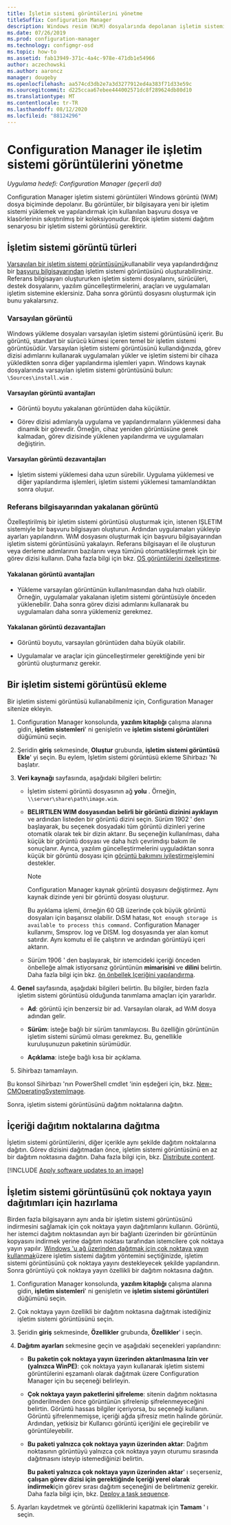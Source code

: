 ```yaml
---
title: İşletim sistemi görüntülerini yönetme
titleSuffix: Configuration Manager
description: Windows resim (WıM) dosyalarında depolanan işletim sistemi görüntülerini yönetme yöntemlerini öğrenin.
ms.date: 07/26/2019
ms.prod: configuration-manager
ms.technology: configmgr-osd
ms.topic: how-to
ms.assetid: fab13949-371c-4a4c-978e-471db1e54966
author: aczechowski
ms.author: aaroncz
manager: dougeby
ms.openlocfilehash: aa574cd3db2e7a3d3277912ed4a383f71d33e59c
ms.sourcegitcommit: d225ccaa67ebee444002571dc8f289624db80d10
ms.translationtype: MT
ms.contentlocale: tr-TR
ms.lasthandoff: 08/12/2020
ms.locfileid: "88124296"
---
```

# <a name="manage-os-images-with-configuration-manager"></a>Configuration Manager ile işletim sistemi görüntülerini yönetme

*Uygulama hedefi: Configuration Manager (geçerli dal)*

Configuration Manager işletim sistemi görüntüleri Windows görüntü (WıM) dosya biçiminde depolanır. Bu görüntüler, bir bilgisayara yeni bir işletim sistemi yüklemek ve yapılandırmak için kullanılan başvuru dosya ve klasörlerinin sıkıştırılmış bir koleksiyonudur. Birçok işletim sistemi dağıtım senaryosu bir işletim sistemi görüntüsü gerektirir.


## <a name="os-image-types"></a>İşletim sistemi görüntü türleri

[Varsayılan bir işletim sistemi görüntüsünü](#default-image)kullanabilir veya yapılandırdığınız bir [başvuru bilgisayarından](#bkmk_capture) işletim sistemi görüntüsünü oluşturabilirsiniz. Referans bilgisayarı oluştururken işletim sistemi dosyalarını, sürücüleri, destek dosyalarını, yazılım güncelleştirmelerini, araçları ve uygulamaları işletim sistemine eklersiniz. Daha sonra görüntü dosyasını oluşturmak için bunu yakalarsınız.

### <a name="default-image"></a>Varsayılan görüntü

Windows yükleme dosyaları varsayılan işletim sistemi görüntüsünü içerir. Bu görüntü, standart bir sürücü kümesi içeren temel bir işletim sistemi görüntüsüdür. Varsayılan işletim sistemi görüntüsünü kullandığınızda, görev dizisi adımlarını kullanarak uygulamaları yükler ve işletim sistemi bir cihaza yükledikten sonra diğer yapılandırma işlemleri yapın. Windows kaynak dosyalarında varsayılan işletim sistemi görüntüsünü bulun: `\Sources\install.wim` .  

#### <a name="default-image-advantages"></a>Varsayılan görüntü avantajları

- Görüntü boyutu yakalanan görüntüden daha küçüktür.  

- Görev dizisi adımlarıyla uygulama ve yapılandırmaların yüklenmesi daha dinamik bir görevdir. Örneğin, cihaz yeniden görüntüsüne gerek kalmadan, görev dizisinde yüklenen yapılandırma ve uygulamaları değiştirin.  

#### <a name="default-image-disadvantages"></a>Varsayılan görüntü dezavantajları

- İşletim sistemi yüklemesi daha uzun sürebilir. Uygulama yüklemesi ve diğer yapılandırma işlemleri, işletim sistemi yüklemesi tamamlandıktan sonra oluşur.  


### <a name="captured-image-from-a-reference-computer"></a><a name="bkmk_capture"></a>Referans bilgisayarından yakalanan görüntü

Özelleştirilmiş bir işletim sistemi görüntüsü oluşturmak için, istenen IŞLETIM sistemiyle bir başvuru bilgisayarı oluşturun. Ardından uygulamaları yükleyip ayarları yapılandırın. WıM dosyasını oluşturmak için başvuru bilgisayarından işletim sistemi görüntüsünü yakalayın. Referans bilgisayarı el ile oluşturun veya derleme adımlarının bazılarını veya tümünü otomatikleştirmek için bir görev dizisi kullanın. Daha fazla bilgi için bkz. [OS görüntülerini özelleştirme](customize-operating-system-images.md).  

#### <a name="captured-image-advantages"></a>Yakalanan görüntü avantajları

- Yükleme varsayılan görüntünün kullanılmasından daha hızlı olabilir. Örneğin, uygulamalar yakalanan işletim sistemi görüntüsüyle önceden yüklenebilir. Daha sonra görev dizisi adımlarını kullanarak bu uygulamaları daha sonra yüklemeniz gerekmez.  

#### <a name="captured-image-disadvantages"></a>Yakalanan görüntü dezavantajları

- Görüntü boyutu, varsayılan görüntüden daha büyük olabilir.  

- Uygulamalar ve araçlar için güncelleştirmeler gerektiğinde yeni bir görüntü oluşturmanız gerekir.  


## <a name="add-an-os-image"></a><a name="BKMK_AddOSImages"></a>Bir işletim sistemi görüntüsü ekleme  

Bir işletim sistemi görüntüsü kullanabilmeniz için, Configuration Manager sitenize ekleyin.

1. Configuration Manager konsolunda, **yazılım kitaplığı** çalışma alanına gidin, **işletim sistemleri**' ni genişletin ve **işletim sistemi görüntüleri** düğümünü seçin.  

2. Şeridin **giriş** sekmesinde, **Oluştur** grubunda, **işletim sistemi görüntüsü Ekle**' yi seçin. Bu eylem, Işletim sistemi görüntüsü ekleme Sihirbazı 'Nı başlatır.  

3. **Veri kaynağı** sayfasında, aşağıdaki bilgileri belirtin:

    - İşletim sistemi görüntü dosyasının ağ **yolu** . Örneğin, `\\server\share\path\image.wim`.

    - **BELIRTILEN WIM dosyasından belirli bir görüntü dizinini ayıklayın** ve ardından listeden bir görüntü dizini seçin.<!--3719699--> Sürüm 1902 ' den başlayarak, bu seçenek dosyadaki tüm görüntü dizinleri yerine otomatik olarak tek bir dizin aktarır. Bu seçeneğin kullanılması, daha küçük bir görüntü dosyası ve daha hızlı çevrimdışı bakım ile sonuçlanır. Ayrıca, yazılım güncelleştirmelerini uyguladıktan sonra küçük bir görüntü dosyası için [görüntü bakımını iyileştirme](#bkmk_resetbase)işlemini destekler.  

        > [!Note]  
        > Configuration Manager kaynak görüntü dosyasını değiştirmez. Aynı kaynak dizinde yeni bir görüntü dosyası oluşturur.
        >
        > Bu ayıklama işlemi, örneğin 60 GB üzerinde çok büyük görüntü dosyaları için başarısız olabilir. DıSM hatası, `Not enough storage is available to process this command.` Configuration Manager kullanımı, Smsprov. log ve DISM. log dosyasında yer alan komut satırdır. Aynı komutu el ile çalıştırın ve ardından görüntüyü içeri aktarın.<!-- SCCMDocs-pr issue 3502 -->  

    - Sürüm 1906 ' den başlayarak, bir istemcideki içeriği önceden önbelleğe almak istiyorsanız görüntünün **mimarisini** ve **dilini** belirtin. Daha fazla bilgi için bkz. [ön önbellek Içeriğini yapılandırma](../deploy-use/configure-precache-content.md).<!--4224642-->  

4. **Genel** sayfasında, aşağıdaki bilgileri belirtin. Bu bilgiler, birden fazla işletim sistemi görüntüsü olduğunda tanımlama amaçları için yararlıdır.  

    - **Ad**: görüntü için benzersiz bir ad. Varsayılan olarak, ad WıM dosya adından gelir.  

    - **Sürüm**: isteğe bağlı bir sürüm tanımlayıcısı. Bu özelliğin görüntünün işletim sistemi sürümü olması gerekmez. Bu, genellikle kuruluşunuzun paketinin sürümüdür.  

    - **Açıklama**: isteğe bağlı kısa bir açıklama.  

5. Sihirbazı tamamlayın.  

Bu konsol Sihirbazı 'nın PowerShell cmdlet 'inin eşdeğeri için, bkz. [New-CMOperatingSystemImage](https://docs.microsoft.com/powershell/module/configurationmanager/new-cmoperatingsystemimage?view=sccm-ps).

Sonra, işletim sistemi görüntüsünü dağıtım noktalarına dağıtın.  


## <a name="distribute-content-to-distribution-points"></a><a name="BKMK_DistributeBootImages"></a>İçeriği dağıtım noktalarına dağıtma  

İşletim sistemi görüntülerini, diğer içerikle aynı şekilde dağıtım noktalarına dağıtın. Görev dizisini dağıtmadan önce, işletim sistemi görüntüsünü en az bir dağıtım noktasına dağıtın. Daha fazla bilgi için, bkz. [Distribute content](../../core/servers/deploy/configure/deploy-and-manage-content.md#bkmk_distribute).  


[!INCLUDE [Apply software updates to an image](includes/wim-apply-updates.md)]


## <a name="prepare-the-os-image-for-multicast-deployments"></a><a name="BKMK_OSImageMulticast"></a>İşletim sistemi görüntüsünü çok noktaya yayın dağıtımları için hazırlama  

Birden fazla bilgisayarın aynı anda bir işletim sistemi görüntüsünü indirmesini sağlamak için çok noktaya yayın dağıtımlarını kullanın. Görüntü, her istemci dağıtım noktasından ayrı bir bağlantı üzerinden bir görüntünün kopyasını indirmek yerine dağıtım noktası tarafından istemcilere çok noktaya yayın yapılır. [Windows 'u ağ üzerinden dağıtmak için çok noktaya yayın kullanmak](../deploy-use/use-multicast-to-deploy-windows-over-the-network.md)üzere işletim sistemi dağıtım yöntemini seçtiğinizde, işletim sistemi görüntüsünü çok noktaya yayını destekleyecek şekilde yapılandırın. Sonra görüntüyü çok noktaya yayın özellikli bir dağıtım noktasına dağıtın.

1. Configuration Manager konsolunda, **yazılım kitaplığı** çalışma alanına gidin, **işletim sistemleri**' ni genişletin ve **işletim sistemi görüntüleri** düğümünü seçin.  

2. Çok noktaya yayın özellikli bir dağıtım noktasına dağıtmak istediğiniz işletim sistemi görüntüsünü seçin.  

3. Şeridin **giriş** sekmesinde, **Özellikler** grubunda, **Özellikler**' i seçin.  

4. **Dağıtım ayarları** sekmesine geçin ve aşağıdaki seçenekleri yapılandırın:  

    - **Bu paketin çok noktaya yayın üzerinden aktarılmasına Izin ver (yalnızca WinPE)**: çok noktaya yayın kullanarak işletim sistemi görüntülerini eşzamanlı olarak dağıtmak üzere Configuration Manager için bu seçeneği belirleyin.  

    - **Çok noktaya yayın paketlerini şifreleme**: sitenin dağıtım noktasına gönderilmeden önce görüntünün şifrelenip şifrelenmeyeceğini belirtin. Görüntü hassas bilgiler içeriyorsa, bu seçeneği kullanın. Görüntü şifrelenmemişse, içeriği ağda şifresiz metin halinde görünür. Ardından, yetkisiz bir Kullanıcı görüntü içeriğini ele geçirebilir ve görüntüleyebilir.  

    - **Bu paketi yalnızca çok noktaya yayın üzerinden aktar**: Dağıtım noktasının görüntüyü yalnızca çok noktaya yayın oturumu sırasında dağıtmasını isteyip istemediğinizi belirtin.  

         **Bu paketi yalnızca çok noktaya yayın üzerinden aktar**' ı seçerseniz, **çalışan görev dizisi için gerektiğinde Içeriği yerel olarak indirmek**için görev sırası dağıtım seçeneğini de belirtmeniz gerekir. Daha fazla bilgi için, bkz. [Deploy a task sequence](../deploy-use/deploy-a-task-sequence.md).  

5. Ayarları kaydetmek ve görüntü özelliklerini kapatmak için **Tamam** ' ı seçin.  
